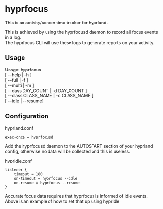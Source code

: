 # hyprfocus
This is an activity/screen time tracker for hyprland.

This is achieved by using the hyprfocusd daemon to record all focus events in a log.  
The hyprfocus CLI will use these logs to generate reports on your activity.

## Usage

Usage: hyprfocus  
[ --help | -h ]  
[ --full | -f ]  
[ --multi | -m ]  
[ --days DAY_COUNT | -d DAY_COUNT ]  
[ --class CLASS_NAME | -c CLASS_NAME ]  
[ --idle | --resume]  

## Configuration

hyprland.conf
```
exec-once = hyprfocusd
```
Add the hyprfocusd daemon to the AUTOSTART section of your hyprland config, otherwise no data will be collected and this is useless.

hypridle.conf
```
listener {
    timeout = 180
    on-timeout = hyprfocus --idle
    on-resume = hyprfocus --resume
}
```
Accurate focus data requires that hyprfocus is informed of idle events. Above is an example of how to set that up using hypridle
